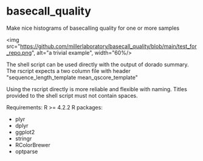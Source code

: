 # basecall_quality
Make nice histograms of basecalling quality for one or more samples

<img src="https://github.com/millerlaboratory/basecall_quality/blob/main/test_for_repo.png", alt="a trivial example", width="60%/>

The shell script can be used directly with the output of dorado summary. The rscript expects a two column file with header "sequence_length_template        mean_qscore_template"

Using the rscript directly is more reliable and flexible with naming. Titles provided to the shell script must not contain spaces.

Requirements:
R >= 4.2.2
R packages:
  - plyr
  - dplyr
  - ggplot2
  - stringr
  - RColorBrewer
  - optparse
